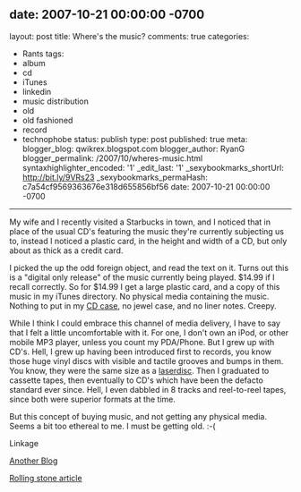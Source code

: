 date: 2007-10-21 00:00:00 -0700
---
layout: post
title: Where's the music?
comments: true
categories:
- Rants
tags:
- album
- cd
- iTunes
- linkedin
- music distribution
- old
- old fashioned
- record
- technophobe
status: publish
type: post
published: true
meta:
  blogger_blog: qwikrex.blogspot.com
  blogger_author: RyanG
  blogger_permalink: /2007/10/wheres-music.html
  syntaxhighlighter_encoded: '1'
  _edit_last: '1'
  _sexybookmarks_shortUrl: http://bit.ly/9VRs23
  _sexybookmarks_permaHash: c7a54cf9569363676e318d655856bf56
date: 2007-10-21 00:00:00 -0700
---
My wife and I recently visited a Starbucks in town, and I noticed that in place of the usual CD's featuring the music they're currently subjecting us to, instead I noticed a plastic card, in the height and width of a CD, but only about as thick as a credit card.

I picked the up the odd foreign object, and read the text on it.  Turns out this is a "digital only release" of the music currently being played.  $14.99 if I recall correctly.  So for $14.99 I get a large plastic card, and a copy of this music in my iTunes directory.  No physical media containing the music.  Nothing to put in my <a href="http://www.amazon.com/Case-Logic-RBNW-224-224-Carrying/dp/B0009RQKVW/ref=sr_1_6/102-0820555-8030567?ie=UTF8&amp;s=electronics&amp;qid=1193074098&amp;sr=1-6">CD case</a>, no jewel case, and no liner notes.  Creepy.

While I think I could embrace this channel of media delivery, I have to say that I felt a little uncomfortable with it.  For one, I don't own an iPod, or other mobile MP3 player, unless you count my PDA/Phone.  But I grew up with CD's.  Hell, I grew up having been introduced first to records, you know those huge vinyl discs with visible and tactile grooves and bumps in them.  You know, they were the same size as a <a href="http://en.wikipedia.org/wiki/Laserdisc">laserdisc</a>.  Then I graduated to cassette tapes, then eventually to CD's which have been the defacto standard ever since.  Hell, I even dabbled in 8 tracks and reel-to-reel tapes, since both were superior formats at the time.

But this concept of buying music, and not getting any physical media.  Seems a bit too ethereal to me.  I must be getting old.  :-(

Linkage

<a href="http://crunchgear.com/2007/10/09/itunes-digital-release-cards-at-starbucks-eddie-veder-and-theft-encouragement/">Another Blog</a>

<a href="http://www.rollingstone.com/rockdaily/index.php/2007/09/24/starbucksitunes-partnership-will-kick-off-with-millions-of-free-downloads/">Rolling stone article</a>
